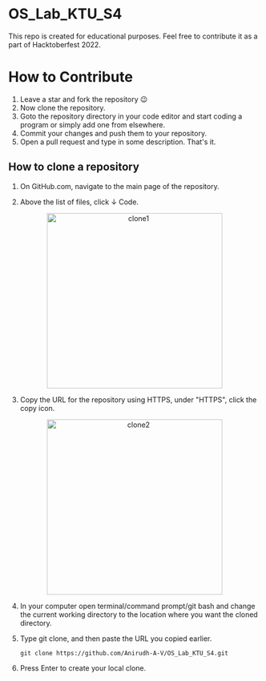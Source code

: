 # OS_Lab_KTU_S4

This repo is created for educational purposes. Feel free to contribute it as a part of Hacktoberfest 2022.

# How to Contribute

1. Leave a star and fork the repository :wink:
2. Now clone the repository.
3. Goto the repository directory in your code editor and start coding a program or simply add one from elsewhere.
4. Commit your changes and push them to your repository.
5. Open a pull request and type in some description. That's it.

## How to clone a repository

1. On GitHub.com, navigate to the main page of the repository.

2. Above the list of files, click  &#8595; Code. 
<div align="center">
  <img width="350px" src="https://docs.github.com/assets/cb-20363/images/help/repository/code-button.png" alt="clone1" />
</div>

3. Copy the URL for the repository using HTTPS, under "HTTPS", click the copy icon.
<div align="center">
  <img width="350px" src="https://docs.github.com/assets/cb-33207/images/help/repository/https-url-clone-cli.png" alt="clone2" />
</div>

4. In your computer open terminal/command prompt/git bash and change the current working directory to the location where you want the cloned directory.

5. Type git clone, and then paste the URL you copied earlier.<br/>
    ```
    git clone https://github.com/Anirudh-A-V/OS_Lab_KTU_S4.git
    ```

6. Press Enter to create your local clone.

